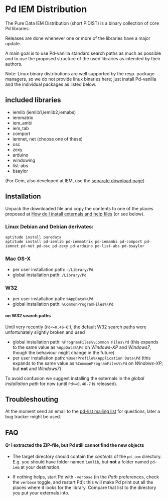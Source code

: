 Pd IEM Distribution
===================

The Pure Data IEM Distribution (short PIDIST) is a binary collection of core Pd
libraries.

Releases are done whenever one or more of the libraries have a major update.

A main goal is to use Pd-vanilla standard search paths as much as possible and
to use the proposed structure of the used libraries as intended by their
authors.

Note: Linux binary distributions are well supported by the resp. package
managers, so we do not provide linux binaries here; just install Pd-vanilla and
the individual packages as listed below.


## included libraries

- iemlib (iemlib1,iemlib2,iemabs)
- iemmatrix
- iem_ambi
- iem_tab
- comport
- iemnet, net (choose one of these)
- osc
- zexy
- arduino
- windowing
- list-abs
- bsaylor

(For Gem, also developed at IEM, use the [separate download page](http://gem.iem.at/))

## Installation

Unpack the downloaded file and copy the contents to one of the places proposed
at [How do I install externals and help files](http://puredata.info/docs/faq/how-do-i-install-externals-and-help-files/) (or see below).


### Linux Debian and Debian derivates:

    aptitude install puredata
    aptitude install pd-iemlib pd-iemmatrix pd-iemambi pd-comport pd-iemnet pd-net pd-osc pd-zexy pd-arduino pd-list-abs pd-bsaylor

### Mac OS-X

- per user installation path: `~/Library/Pd`
- global installation path: `/Library/Pd`

### W32

- per user installation path: `%AppData%\Pd`
- global installation path: `%CommonProgramFiles%\Pd`

#### on W32 search paths

Until very recently (`Pd<=0.46-6`!), the default W32 search paths were unfortunately slightly broken and used
- global installation path: `%ProgramFiles%\Common Files\Pd` (this expands to the same value as `%AppData%\Pd` on *Windows-XP* and *Windows7*, though the behaviour might change in the future)
- per user installation path: `%UserProfile%\Application Data\Pd` (this expands to the same value as `%CommonProgramFiles%\Pd` on *Windows-XP*; but **not** and *Windows7*)

To avoid confusion we suggest installing the externals in the *global installation path* for now (until `Pd>=0.46-7` is released).

## Troubleshouting

At the moment send an email to the [pd-list mailing list](http://lists.puredata.info/listinfo/pd-list) for questions,
later a bug tracker might be used.



## FAQ

#### Q: I extracted the ZIP-file, but Pd still cannot find the new objects

- The target directory should contain the *contents* of the `pd-iem` directory.
E.g. you should have folder named `iemlib`, but **not** a folder named `pd-iem` at your destination.

- If nothing helps, start Pd with `-verbose` (in the *Path* preferences, check the `verbose` toggle, and restart Pd):
this will make Pd print out all the places where it looks for the library.
Compare that list to the directory you put your externals into.
